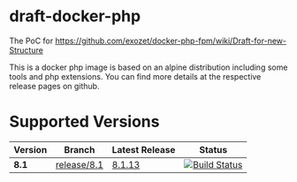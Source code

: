 # draft-docker-php

The PoC for https://github.com/exozet/docker-php-fpm/wiki/Draft-for-new-Structure

This is a docker php image is based on an alpine distribution including some tools and php extensions. You can find more details at the respective release pages on github.

# Supported Versions

| Version | Branch | Latest Release | Status | 
| --- | --- | --- | --- |
| **8.1** | [release/8.1](https://github.com/exozet/draft-docker-php/tree/release/8.1) | [8.1.13](https://github.com/exozet/draft-docker-php/releases/tag/8.1.13) | [![Build Status][github_actions_81_badge]][github_actions_81_link] 


[github_actions_81_badge]: https://github.com/exozet/draft-docker-php/workflows/CI/badge.svg?branch=release/8.1
[github_actions_81_link]: https://github.com/exozet/draft-docker-php/actions?query=branch%3Arelease%2F8.1
